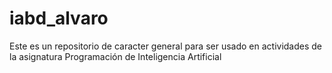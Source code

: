# iabd_alvaro

Este es un repositorio de caracter general para ser usado en actividades de la asignatura Programación de Inteligencia Artificial
